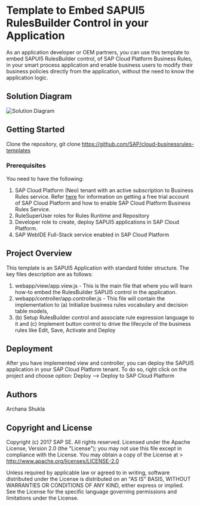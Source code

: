 # Template to Embed SAPUI5 RulesBuilder Control in your Application
As an application developer or OEM partners, you can use this template to embed SAPUI5 RulesBuilder control, of SAP Cloud Platform Business Rules, in your smart process 
application and enable business users to modify their business policies directly from the application, without the need to know the application logic.

## Solution Diagram
![Solution Diagram](https://github.com/SAP/cloud-businessrules-templates/blob/master/rulesmanagertemplate/webapp/images/BusinessRules_RulesBuilderControl_Diagram.png)

## Getting Started
Clone the repository, git clone https://github.com/SAP/cloud-businessrules-templates

### Prerequisites
You need to have the following:
1. SAP Cloud Platform (Neo) tenant with an active subscription to Business Rules service. 
   Refer [here](https://blogs.sap.com/2017/04/26/sap-cloud-platform-business-rules-try-it-yourself/) for information on getting a free trial account of SAP Cloud Platform and how to enable SAP Cloud Platform Business Rules Service.
2. RuleSuperUser roles for Rules Runtime and Repository 
3. Developer role to create, deploy SAPUI5 applications in SAP Cloud Platform.
4. SAP WebIDE Full-Stack service enabled in SAP Cloud Platform

## Project Overview
This template is an SAPUI5 Application with standard folder structure. The key files description are as follows:
1. webapp/view/app.view.js - This is the main file that where you will learn how-to embed the RulesBuilder SAPUI5 control in the application.
2. webapp/controller/app.controller.js - This file will contain the implementation to (a) Initialize business rules vocabulary and decision table models,
3. (b) Setup RulesBuilder control and associate rule expression language to it and (c) Implement button control to drive the lifecycle of the business rules like Edit, Save, Activate and Deploy 

## Deployment
After you have implemented view and controller, you can deploy the SAPUI5 application in your SAP Cloud Platform tenant. To do so, right click on the 
project and choose option: Deploy --> Deploy to SAP Cloud Platform

## Authors
Archana Shukla

## Copyright and License
Copyright (c) 2017 SAP SE. All rights reserved.
Licensed under the Apache License, Version 2.0 (the "License"); you may not use this file except in compliance with the License. 
You may obtain a copy of the License at > http://www.apache.org/licenses/LICENSE-2.0

Unless required by applicable law or agreed to in writing, software distributed under the License is distributed on an 
"AS IS" BASIS, WITHOUT WARRANTIES OR CONDITIONS OF ANY KIND, either express or implied. See the License for the specific language governing permissions and limitations under the License.
